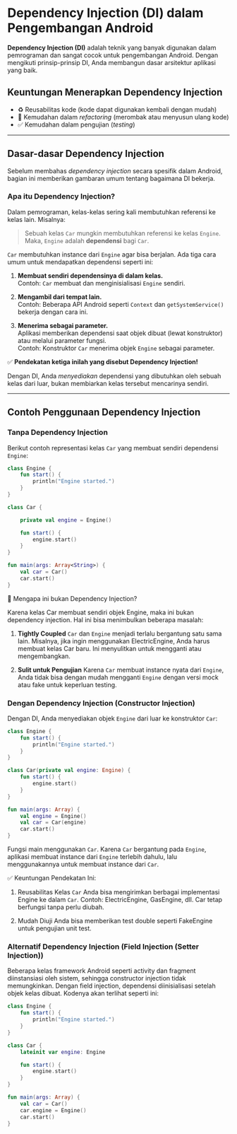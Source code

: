 # Dependency Injection (DI) dalam Pengembangan Android

**Dependency Injection (DI)** adalah teknik yang banyak digunakan dalam pemrograman dan sangat cocok untuk pengembangan Android. Dengan mengikuti prinsip-prinsip DI, Anda membangun dasar arsitektur aplikasi yang baik.

## Keuntungan Menerapkan Dependency Injection

- ♻️ Reusabilitas kode (kode dapat digunakan kembali dengan mudah)  
- 🔄 Kemudahan dalam *refactoring* (merombak atau menyusun ulang kode)  
- ✅ Kemudahan dalam pengujian (*testing*)

---

## Dasar-dasar Dependency Injection

Sebelum membahas *dependency injection* secara spesifik dalam Android, bagian ini memberikan gambaran umum tentang bagaimana DI bekerja.

### Apa itu Dependency Injection?

Dalam pemrograman, kelas-kelas sering kali membutuhkan referensi ke kelas lain. Misalnya:

> Sebuah kelas `Car` mungkin membutuhkan referensi ke kelas `Engine`.  
> Maka, `Engine` adalah **dependensi** bagi `Car`.

`Car` membutuhkan instance dari `Engine` agar bisa berjalan. Ada tiga cara umum untuk mendapatkan dependensi seperti ini:

1. **Membuat sendiri dependensinya di dalam kelas.**  
   Contoh: `Car` membuat dan menginisialisasi `Engine` sendiri.

2. **Mengambil dari tempat lain.**  
   Contoh: Beberapa API Android seperti `Context` dan `getSystemService()` bekerja dengan cara ini.

3. **Menerima sebagai parameter.**  
   Aplikasi memberikan dependensi saat objek dibuat (lewat konstruktor) atau melalui parameter fungsi.  
   Contoh: Konstruktor `Car` menerima objek `Engine` sebagai parameter.

✅ **Pendekatan ketiga inilah yang disebut Dependency Injection!**

Dengan DI, Anda *menyediakan* dependensi yang dibutuhkan oleh sebuah kelas dari luar, bukan membiarkan kelas tersebut mencarinya sendiri.

---
## Contoh Penggunaan Dependency Injection

### Tanpa Dependency Injection

Berikut contoh representasi kelas `Car` yang membuat sendiri dependensi `Engine`:

```kotlin
class Engine {
    fun start() {
        println("Engine started.")
    }
}

class Car {

    private val engine = Engine()

    fun start() {
        engine.start()
    }
}

fun main(args: Array<String>) {
    val car = Car()
    car.start()
}
```
📌 Mengapa ini bukan Dependency Injection?

Karena kelas Car membuat sendiri objek Engine, maka ini bukan dependency injection. Hal ini bisa menimbulkan beberapa masalah:

1. **Tightly Coupled**
`Car` dan `Engine` menjadi terlalu bergantung satu sama lain. Misalnya, jika ingin menggunakan ElectricEngine, Anda harus membuat kelas Car baru. Ini menyulitkan untuk mengganti atau mengembangkan.

2. **Sulit untuk Pengujian**
Karena `Car` membuat instance nyata dari `Engine`, Anda tidak bisa dengan mudah mengganti `Engine` dengan versi mock atau fake untuk keperluan testing.

### Dengan Dependency Injection (Constructor Injection)
Dengan DI, Anda menyediakan objek `Engine` dari luar ke konstruktor `Car`:

```kotlin
class Engine {
    fun start() {
        println("Engine started.")
    }
}

class Car(private val engine: Engine) {
    fun start() {
        engine.start()
    }
}

fun main(args: Array) {
    val engine = Engine()
    val car = Car(engine)
    car.start()
}
```
Fungsi main menggunakan `Car`. Karena `Car` bergantung pada `Engine`, aplikasi membuat instance dari `Engine` terlebih dahulu, lalu menggunakannya untuk membuat instance dari `Car`.

✅ Keuntungan Pendekatan Ini:

1. Reusabilitas Kelas `Car`
Anda bisa mengirimkan berbagai implementasi Engine ke dalam `Car`. Contoh: ElectricEngine, GasEngine, dll. Car tetap berfungsi tanpa perlu diubah.

2. Mudah Diuji
Anda bisa memberikan test double seperti FakeEngine untuk pengujian unit test.

### Alternatif Dependency Injection (Field Injection (Setter Injection))
Beberapa kelas framework Android seperti activity dan fragment diinstansiasi oleh sistem, sehingga constructor injection tidak memungkinkan. 
Dengan field injection, dependensi diinisialisasi setelah objek kelas dibuat. Kodenya akan terlihat seperti ini:

```kotlin
class Engine {
    fun start() {
        println("Engine started.")
    }
}

class Car {
    lateinit var engine: Engine

    fun start() {
        engine.start()
    }
}

fun main(args: Array) {
    val car = Car()
    car.engine = Engine()
    car.start()
}
```
